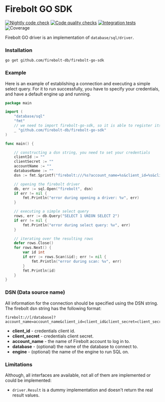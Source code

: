 # Firebolt GO SDK

[![Nightly code check](https://github.com/yuryfirebolt/firebolt-go-sdk/actions/workflows/nightly.yml/badge.svg)](https://github.com/yuryfirebolt/firebolt-go-sdk/actions/workflows/nightly.yml)
[![Code quality checks](https://github.com/yuryfirebolt/firebolt-go-sdk/actions/workflows/code-check.yml/badge.svg)](https://github.com/yuryfirebolt/firebolt-go-sdk/actions/workflows/code-check.yml)
[![Integration tests](https://github.com/yuryfirebolt/firebolt-go-sdk/actions/workflows/integration-tests.yml/badge.svg)](https://github.com/yuryfirebolt/firebolt-go-sdk/actions/workflows/integration-tests.yml)
![Coverage](https://img.shields.io/endpoint?url=https://gist.githubusercontent.com/yuryfirebolt/764079ffbd558d515e250e6528179824/raw/firebolt-go-sdk-coverage.json)


Firebolt GO driver is an implementation of `database/sql/driver`.

### Installation

```shell
go get github.com/firebolt-db/firebolt-go-sdk
```

### Example
Here is an example of establishing a connection and executing a simple select query. 
For it to run successfully, you have to specify your credentials, and have a default engine up and running.
```go
package main

import (
	"database/sql"
	"fmt"
	// we need to import firebolt-go-sdk, so it is able to register its driver
	_ "github.com/firebolt-db/firebolt-go-sdk"
)

func main() {

	// constructing a dsn string, you need to set your credentials
	clientId := ""
	clientSecret := ""
	accountName := ""
	databaseName := ""
	dsn := fmt.Sprintf("firebolt:///%s?account_name=%s&client_id=%s&client_secret=%s", databaseName, accountName, clientId, clientSecret)

	// opening the firebolt driver
	db, err := sql.Open("firebolt", dsn)
	if err != nil {
		fmt.Println("error during opening a driver: %v", err)
	}

	// executing a simple select query
	rows, err := db.Query("SELECT 1 UNION SELECT 2")
	if err != nil {
		fmt.Println("error during select query: %v", err)
	}

	// iterating over the resulting rows
	defer rows.Close()
	for rows.Next() {
		var id int
		if err := rows.Scan(&id); err != nil {
			fmt.Println("error during scan: %v", err)
		}
		fmt.Println(id)
	}
}
```


### DSN (Data source name)
All information for the connection should be specified using the DSN string. The firebolt dsn string has the following format:  
```
firebolt://[/database]?account_name=account_name&client_id=client_id&client_secret=client_secret[&engine=engine]
```

- **client_id** - credentials client id.
- **client_secret** - credentials client secret.
- **account_name** - the name of Firebolt account to log in to.
- **database** - (optional) the name of the database to connect to.
- **engine** - (optional) the name of the engine to run SQL on.

### Limitations
Although, all interfaces are available, not all of them are implemented or could be implemented:
- `driver.Result` is a dummy implementation and doesn't return the real result values.